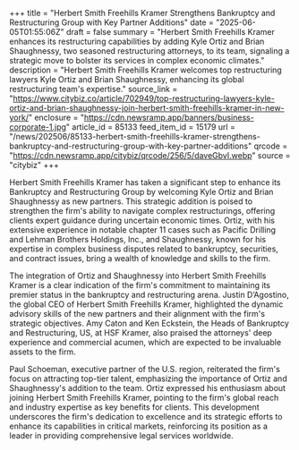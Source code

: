 +++
title = "Herbert Smith Freehills Kramer Strengthens Bankruptcy and Restructuring Group with Key Partner Additions"
date = "2025-06-05T01:55:06Z"
draft = false
summary = "Herbert Smith Freehills Kramer enhances its restructuring capabilities by adding Kyle Ortiz and Brian Shaughnessy, two seasoned restructuring attorneys, to its team, signaling a strategic move to bolster its services in complex economic climates."
description = "Herbert Smith Freehills Kramer welcomes top restructuring lawyers Kyle Ortiz and Brian Shaughnessy, enhancing its global restructuring team's expertise."
source_link = "https://www.citybiz.co/article/702949/top-restructuring-lawyers-kyle-ortiz-and-brian-shaughnessy-join-herbert-smith-freehills-kramer-in-new-york/"
enclosure = "https://cdn.newsramp.app/banners/business-corporate-1.jpg"
article_id = 85133
feed_item_id = 15179
url = "/news/202506/85133-herbert-smith-freehills-kramer-strengthens-bankruptcy-and-restructuring-group-with-key-partner-additions"
qrcode = "https://cdn.newsramp.app/citybiz/qrcode/256/5/daveGbvI.webp"
source = "citybiz"
+++

<p>Herbert Smith Freehills Kramer has taken a significant step to enhance its Bankruptcy and Restructuring Group by welcoming Kyle Ortiz and Brian Shaughnessy as new partners. This strategic addition is poised to strengthen the firm's ability to navigate complex restructurings, offering clients expert guidance during uncertain economic times. Ortiz, with his extensive experience in notable chapter 11 cases such as Pacific Drilling and Lehman Brothers Holdings, Inc., and Shaughnessy, known for his expertise in complex business disputes related to bankruptcy, securities, and contract issues, bring a wealth of knowledge and skills to the firm.</p><p>The integration of Ortiz and Shaughnessy into Herbert Smith Freehills Kramer is a clear indication of the firm's commitment to maintaining its premier status in the bankruptcy and restructuring arena. Justin D’Agostino, the global CEO of Herbert Smith Freehills Kramer, highlighted the dynamic advisory skills of the new partners and their alignment with the firm's strategic objectives. Amy Caton and Ken Eckstein, the Heads of Bankruptcy and Restructuring, US, at HSF Kramer, also praised the attorneys' deep experience and commercial acumen, which are expected to be invaluable assets to the firm.</p><p>Paul Schoeman, executive partner of the U.S. region, reiterated the firm's focus on attracting top-tier talent, emphasizing the importance of Ortiz and Shaughnessy's addition to the team. Ortiz expressed his enthusiasm about joining Herbert Smith Freehills Kramer, pointing to the firm's global reach and industry expertise as key benefits for clients. This development underscores the firm's dedication to excellence and its strategic efforts to enhance its capabilities in critical markets, reinforcing its position as a leader in providing comprehensive legal services worldwide.</p>